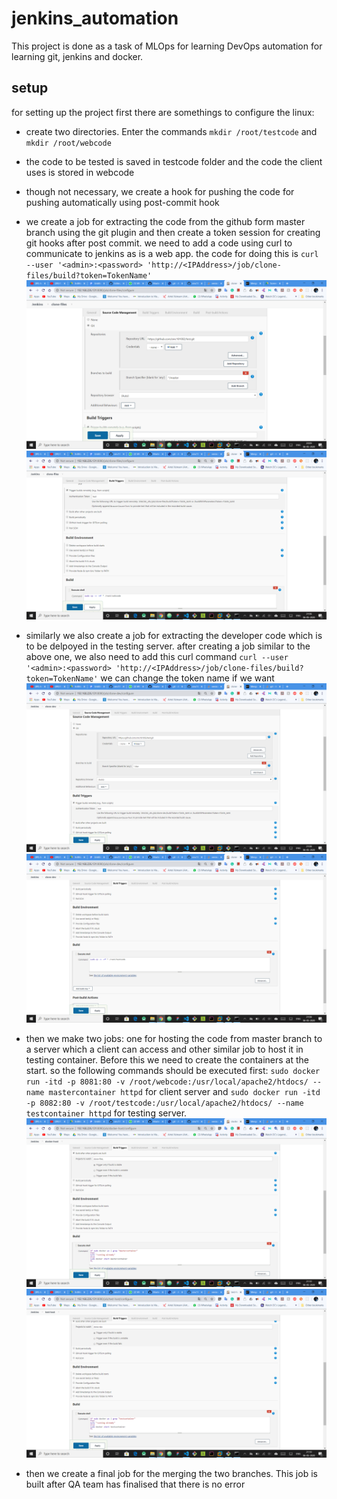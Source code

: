 # jenkins_automation

This project is done as a task of MLOps for learning DevOps automation for learning git, jenkins and docker.

## setup
for setting up the project first there are somethings to configure the linux:
* create two directories. Enter the commands `mkdir /root/testcode` and `mkdir /root/webcode`
* the code to be tested is saved in testcode folder and the code the client uses is stored in webcode
* though not necessary, we create a hook for pushing the code for pushing automatically using post-commit hook

* we create a job for extracting the code from the github form master branch using the git plugin and then create a token session for creating git hooks after post commit. we need to add a code using curl to communicate to jenkins as is a web app. 
the code for doing this is `curl --user '<admin>:<password> 'http://<IPAddress>/job/clone-files/build?token=TokenName'`
![Screenshot](one.png)
![Screenshot](one_2.png)
* similarly we also create a job for extracting the developer code which is to be delpoyed in the testing server. after creating a job  similar to the above one, we also need to add this curl command  `curl --user '<admin>:<password> 'http://<IPAddress>/job/clone-files/build?token=TokenName'` we can change the token name if we want
![Screenshot](two.png)
![Screenshot](two_2.png)
* then we make two jobs: one for hosting the code from master branch to a server which a client can access and other similar job to host it in testing container. Before this we need to create the containers at the start. so the following commands should be executed first:
`sudo docker run -itd -p 8081:80 -v /root/webcode:/usr/local/apache2/htdocs/ --name mastercontainer httpd` for client server and `sudo docker run -itd -p 8082:80 -v /root/testcode:/usr/local/apache2/htdocs/ --name testcontainer httpd` for testing server.
![Screenshot](three.png)
![Screenshot](four.png)
* then we create a final job for the merging the two branches. This job is built after QA team has finalised that there is no error
